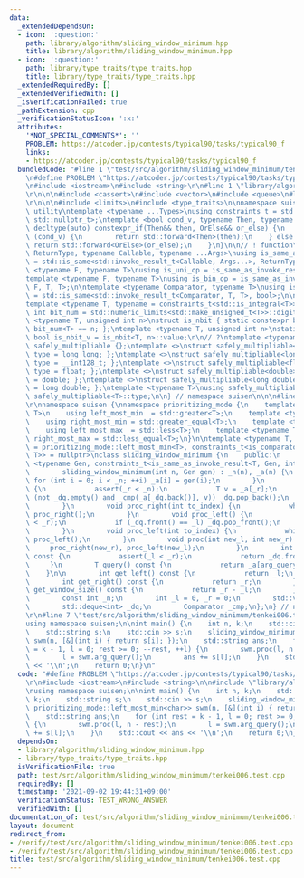 ```yaml
---
data:
  _extendedDependsOn:
  - icon: ':question:'
    path: library/algorithm/sliding_window_minimum.hpp
    title: library/algorithm/sliding_window_minimum.hpp
  - icon: ':question:'
    path: library/type_traits/type_traits.hpp
    title: library/type_traits/type_traits.hpp
  _extendedRequiredBy: []
  _extendedVerifiedWith: []
  _isVerificationFailed: true
  _pathExtension: cpp
  _verificationStatusIcon: ':x:'
  attributes:
    '*NOT_SPECIAL_COMMENTS*': ''
    PROBLEM: https://atcoder.jp/contests/typical90/tasks/typical90_f
    links:
    - https://atcoder.jp/contests/typical90/tasks/typical90_f
  bundledCode: "#line 1 \"test/src/algorithm/sliding_window_minimum/tenkei006.test.cpp\"\
    \n#define PROBLEM \"https://atcoder.jp/contests/typical90/tasks/typical90_f\"\n\
    \n#include <iostream>\n#include <string>\n\n#line 1 \"library/algorithm/sliding_window_minimum.hpp\"\
    \n\n\n\n#include <cassert>\n#include <vector>\n#include <queue>\n#line 1 \"library/type_traits/type_traits.hpp\"\
    \n\n\n\n#include <limits>\n#include <type_traits>\n\nnamespace suisen {\n// !\
    \ utility\ntemplate <typename ...Types>\nusing constraints_t = std::enable_if_t<std::conjunction_v<Types...>,\
    \ std::nullptr_t>;\ntemplate <bool cond_v, typename Then, typename OrElse>\nconstexpr\
    \ decltype(auto) constexpr_if(Then&& then, OrElse&& or_else) {\n    if constexpr\
    \ (cond_v) {\n        return std::forward<Then>(then);\n    } else {\n       \
    \ return std::forward<OrElse>(or_else);\n    }\n}\n\n// ! function\ntemplate <typename\
    \ ReturnType, typename Callable, typename ...Args>\nusing is_same_as_invoke_result\
    \ = std::is_same<std::invoke_result_t<Callable, Args...>, ReturnType>;\ntemplate\
    \ <typename F, typename T>\nusing is_uni_op = is_same_as_invoke_result<T, F, T>;\n\
    template <typename F, typename T>\nusing is_bin_op = is_same_as_invoke_result<T,\
    \ F, T, T>;\n\ntemplate <typename Comparator, typename T>\nusing is_comparator\
    \ = std::is_same<std::invoke_result_t<Comparator, T, T>, bool>;\n\n// ! integral\n\
    template <typename T, typename = constraints_t<std::is_integral<T>>>\nconstexpr\
    \ int bit_num = std::numeric_limits<std::make_unsigned_t<T>>::digits;\ntemplate\
    \ <typename T, unsigned int n>\nstruct is_nbit { static constexpr bool value =\
    \ bit_num<T> == n; };\ntemplate <typename T, unsigned int n>\nstatic constexpr\
    \ bool is_nbit_v = is_nbit<T, n>::value;\n\n// ?\ntemplate <typename T>\nstruct\
    \ safely_multipliable {};\ntemplate <>\nstruct safely_multipliable<int> { using\
    \ type = long long; };\ntemplate <>\nstruct safely_multipliable<long long> { using\
    \ type = __int128_t; };\ntemplate <>\nstruct safely_multipliable<float> { using\
    \ type = float; };\ntemplate <>\nstruct safely_multipliable<double> { using type\
    \ = double; };\ntemplate <>\nstruct safely_multipliable<long double> { using type\
    \ = long double; };\ntemplate <typename T>\nusing safely_multipliable_t = typename\
    \ safely_multipliable<T>::type;\n\n} // namespace suisen\n\n\n#line 8 \"library/algorithm/sliding_window_minimum.hpp\"\
    \n\nnamespace suisen {\nnamespace prioritizing_mode {\n    template <typename\
    \ T>\n    using left_most_min  = std::greater<T>;\n    template <typename T>\n\
    \    using right_most_min = std::greater_equal<T>;\n    template <typename T>\n\
    \    using left_most_max  = std::less<T>;\n    template <typename T>\n    using\
    \ right_most_max = std::less_equal<T>;\n}\n\ntemplate <typename T, typename Comparator\
    \ = prioritizing_mode::left_most_min<T>, constraints_t<is_comparator<Comparator,\
    \ T>> = nullptr>\nclass sliding_window_minimum {\n    public:\n        template\
    \ <typename Gen, constraints_t<is_same_as_invoke_result<T, Gen, int>> = nullptr>\n\
    \        sliding_window_minimum(int n, Gen gen) : _n(n), _a(n) {\n           \
    \ for (int i = 0; i < _n; ++i) _a[i] = gen(i);\n        }\n        void proc_right()\
    \ {\n            assert(_r < _n);\n            T v = _a[_r];\n            while\
    \ (not _dq.empty() and _cmp(_a[_dq.back()], v)) _dq.pop_back();\n            _dq.push_back(_r++);\n\
    \        }\n        void proc_right(int to_index) {\n            while (_r < to_index)\
    \ proc_right();\n        }\n        void proc_left() {\n            assert(_l\
    \ < _r);\n            if (_dq.front() == _l) _dq.pop_front();\n            ++_l;\n\
    \        }\n        void proc_left(int to_index) {\n            while (_l < to_index)\
    \ proc_left();\n        }\n        void proc(int new_l, int new_r) {\n       \
    \     proc_right(new_r), proc_left(new_l);\n        }\n        int arg_query()\
    \ const {\n            assert(_l < _r);\n            return _dq.front();\n   \
    \     }\n        T query() const {\n            return _a[arg_query()];\n    \
    \    }\n\n        int get_left() const {\n            return _l;\n        }\n\
    \        int get_right() const {\n            return _r;\n        }\n        int\
    \ get_window_size() const {\n            return _r - _l;\n        }\n    private:\n\
    \        const int _n;\n        int _l = 0, _r = 0;\n        std::vector<T> _a;\n\
    \        std::deque<int> _dq;\n        Comparator _cmp;\n};\n} // namespace suisen\n\
    \n\n#line 7 \"test/src/algorithm/sliding_window_minimum/tenkei006.test.cpp\"\n\
    using namespace suisen;\n\nint main() {\n    int n, k;\n    std::cin >> n >> k;\n\
    \    std::string s;\n    std::cin >> s;\n    sliding_window_minimum<char, prioritizing_mode::left_most_min<char>>\
    \ swm(n, [&](int i) { return s[i]; });\n    std::string ans;\n    for (int rest\
    \ = k - 1, l = 0; rest >= 0; --rest, ++l) {\n        swm.proc(l, n - rest);\n\
    \        l = swm.arg_query();\n        ans += s[l];\n    }\n    std::cout << ans\
    \ << '\\n';\n    return 0;\n}\n"
  code: "#define PROBLEM \"https://atcoder.jp/contests/typical90/tasks/typical90_f\"\
    \n\n#include <iostream>\n#include <string>\n\n#include \"library/algorithm/sliding_window_minimum.hpp\"\
    \nusing namespace suisen;\n\nint main() {\n    int n, k;\n    std::cin >> n >>\
    \ k;\n    std::string s;\n    std::cin >> s;\n    sliding_window_minimum<char,\
    \ prioritizing_mode::left_most_min<char>> swm(n, [&](int i) { return s[i]; });\n\
    \    std::string ans;\n    for (int rest = k - 1, l = 0; rest >= 0; --rest, ++l)\
    \ {\n        swm.proc(l, n - rest);\n        l = swm.arg_query();\n        ans\
    \ += s[l];\n    }\n    std::cout << ans << '\\n';\n    return 0;\n}"
  dependsOn:
  - library/algorithm/sliding_window_minimum.hpp
  - library/type_traits/type_traits.hpp
  isVerificationFile: true
  path: test/src/algorithm/sliding_window_minimum/tenkei006.test.cpp
  requiredBy: []
  timestamp: '2021-09-02 19:44:31+09:00'
  verificationStatus: TEST_WRONG_ANSWER
  verifiedWith: []
documentation_of: test/src/algorithm/sliding_window_minimum/tenkei006.test.cpp
layout: document
redirect_from:
- /verify/test/src/algorithm/sliding_window_minimum/tenkei006.test.cpp
- /verify/test/src/algorithm/sliding_window_minimum/tenkei006.test.cpp.html
title: test/src/algorithm/sliding_window_minimum/tenkei006.test.cpp
---
```


